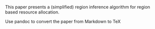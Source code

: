 This paper presents a (simplified) region inference algorithm for region based resource allocation.

Use pandoc to convert the paper from Markdown to TeX

